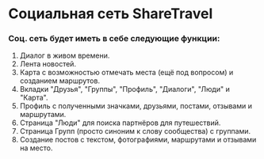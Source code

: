 # Социальная сеть ShareTravel

### Cоц. сеть будет иметь в себе следующие функции:
1. Диалог в живом времени.
1. Лента новостей.
1. Карта с возможностью отмечать места (ещё под вопросом) и созданием маршрутов.
1. Вкладки "Друзья", "Группы", "Профиль", "Диалоги", "Люди" и "Карта".
1. Профиль с полученными значками, друзьями, постами, отзывами и маршрутами.
1. Страница "Люди" для поиска партнёров для путешествий.
1. Страница Групп (просто синоним к слову сообщества) с группами.
1. Создание постов с текстом, фотографиями, маршрутами и отзывами на место.